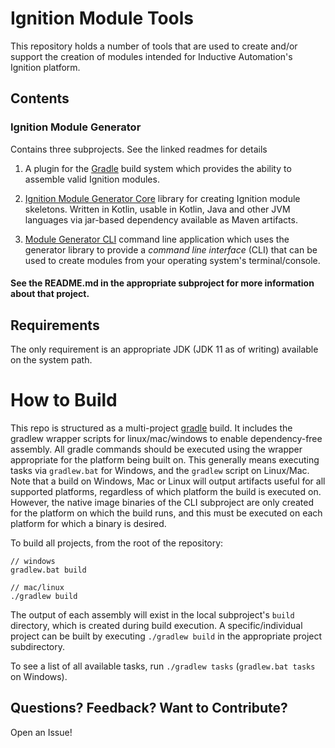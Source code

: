 # Ignition Module Tools

This repository holds a number of tools that are used to create and/or support the creation of modules intended for Inductive Automation's Ignition platform. 

## Contents

### Ignition Module Generator

Contains three subprojects.  See the linked readmes for details 

1. A plugin for the [Gradle](https://www.gradle.org) build system which provides the ability to assemble valid Ignition modules.

1. [Ignition Module Generator Core](https://github.com/inductiveautomation/ignition-module-tools/tree/master/generator-cli#ignition-module-generator-cli) library for creating Ignition module skeletons.  Written in Kotlin, usable in Kotlin, Java and other JVM languages via jar-based dependency available as Maven artifacts.

2. [Module Generator CLI](https://github.com/inductiveautomation/ignition-module-tools/tree/master/generator-cli/#ignition-module-generator) command line application which uses the generator library to provide a _command line interface_ (CLI) that can be used to create modules from your operating system's terminal/console.


#### See the README.md in the appropriate subproject for more information about that project.

## Requirements

The only requirement is an appropriate JDK (JDK 11 as of writing) available on the system path.

# How to Build

This repo is structured as a multi-project [gradle](http://gradle.org) build. It includes the gradlew wrapper scripts for linux/mac/windows to enable dependency-free assembly.  All gradle commands should be executed using the wrapper appropriate for the platform being built on.  This generally means executing tasks via `gradlew.bat` for Windows, and the `gradlew` script on Linux/Mac.  Note that a build on Windows, Mac or Linux will output artifacts useful for all supported platforms, regardless of which platform the build is executed on.  However, the native image binaries of the CLI subproject are only created for the platform on which the build runs, and this must be executed on each platform for which a binary is desired.

To build all projects, from the root of the repository:  

```
// windows
gradlew.bat build

// mac/linux
./gradlew build

```

The output of each assembly will exist in the local subproject's `build` directory, which is created during build 
execution.  A specific/individual project can be built by executing `./gradlew build` in the appropriate project 
subdirectory.  


To see a list of all available tasks, run `./gradlew tasks` (`gradlew.bat tasks` on Windows).


## Questions?  Feedback?  Want to Contribute?

Open an Issue!

